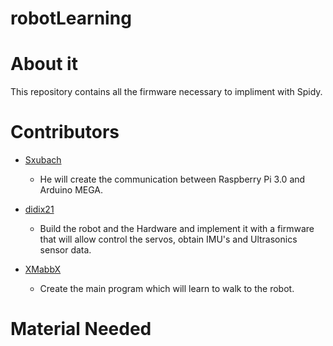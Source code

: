 # robotLearning

# About it
This repository contains all the firmware necessary to impliment with Spidy.

# Contributors

- [Sxubach](https://github.com/sxubach)
  - He will create the communication between Raspberry Pi 3.0 and Arduino MEGA. 

- [didix21](https://github.com/didix21)
  - Build the robot and the Hardware and implement it with a firmware that will allow control the servos, obtain IMU's and Ultrasonics sensor data.

- [XMabbX](https://github.com/XMabbX)
  - Create the main program which will learn to walk to the robot.

# Material Needed
